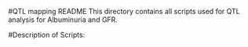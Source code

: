 #QTL mapping README
This directory contains all scripts used for QTL analysis for Albuminuria and GFR.

#Description of Scripts:
